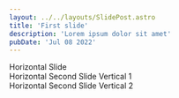 ```yaml
---
layout: ../../layouts/SlidePost.astro
title: 'First slide'
description: 'Lorem ipsum dolor sit amet'
pubDate: 'Jul 08 2022'
---
```


<div class="reveal">
  <div class="slides">
    <section>Horizontal Slide</section>
    <section>
      <section>Horizontal Second Slide Vertical 1</section>
      <section>Horizontal Second Slide Vertical 2</section>
    </section>
  </div>
</div>